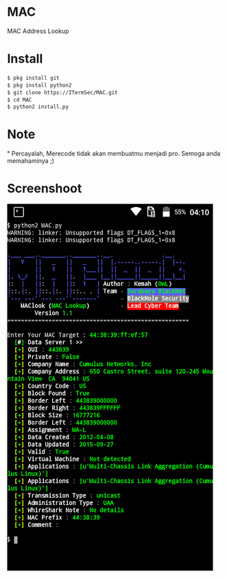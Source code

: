 # MAC
MAC Address Lookup
# Install
```bash
$ pkg install git
$ pkg install python2
$ git clone https://ITermSec/MAC.git
$ cd MAC
$ python2 install.py
```
# Note 
° Percayalah, Merecode tidak akan membuatmu menjadi pro. Semoga anda memahaminya ;)
# Screenshoot
<img src="MAC.png"/>
